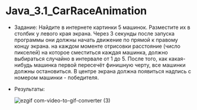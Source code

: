 # Java_3.1_CarRaceAnimation


- Задание: Найдите в интернете картинки 5 машинок. Разместите их в столбик у левого края экрана. Через 3 секунды после запуска программы они должны начать движение по прямой к правому концу экрана. на каждом моменте отрисовки расстояние (число пикселей) на которое сместиться каждая машинка, должно выбираться случайно в интервале от 1 до 5. После того, как какая-нибудь машинка первой пересечёт финишную черту, все машинки должны остановиться. В центре экрана должна появиться надпись с номером машинки - победителя.



- Результаты:


  ![ezgif com-video-to-gif-converter (3)](https://github.com/Daria-Krylova/Java_3.10_CarRaceAnimation/assets/55152528/a6871433-7bc0-434b-a030-9593d8ca5194)
